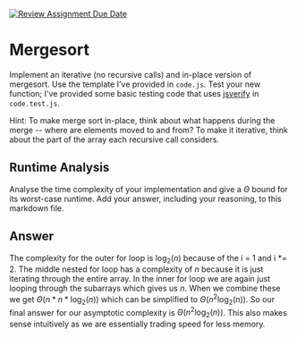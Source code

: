 [![Review Assignment Due Date](https://classroom.github.com/assets/deadline-readme-button-24ddc0f5d75046c5622901739e7c5dd533143b0c8e959d652212380cedb1ea36.svg)](https://classroom.github.com/a/1uurLsu5)
# Mergesort

Implement an iterative (no recursive calls) and in-place version of mergesort.
Use the template I've provided in `code.js`. Test your new function; I've
provided some basic testing code that uses
[jsverify](https://jsverify.github.io/) in `code.test.js`.

Hint: To make merge sort in-place, think about what happens during the merge --
where are elements moved to and from? To make it iterative, think about the
part of the array each recursive call considers.

## Runtime Analysis

Analyse the time complexity of your implementation and give a $\Theta$ bound for
its worst-case runtime. Add your answer, including your reasoning, to this
markdown file.


## Answer
The complexity for the outer for loop is $\log_2(n)$ because of the i = 1 and i *= 2. The middle nested for loop has a complexity of $n$ because it is just iterating through the entire array. In the inner for loop we are again just looping through the subarrays which gives us $n$. When we combine these we get $\Theta(n * n * \log_2(n))$ which can be simplified to $\Theta(n^2 \log_2(n))$. So our final answer for our asymptotic complexity is $\Theta(n^2 \log_2(n))$. This also makes sense intuitively as we are essentially trading speed for less memory.
